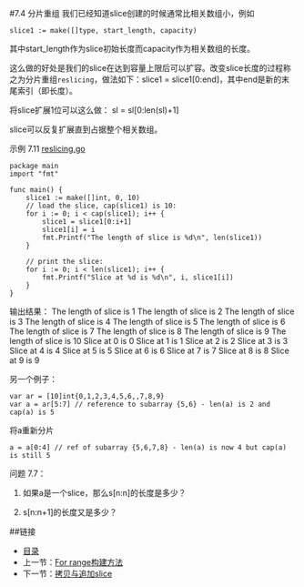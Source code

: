 #7.4 分片重组
我们已经知道slice创建的时候通常比相关数组小，例如

	slice1 := make([]type, start_length, capacity)

其中start_length作为slice初始长度而capacity作为相关数组的长度。

这么做的好处是我们的slice在达到容量上限后可以扩容。改变slice长度的过程称之为分片重组`reslicing`，做法如下：slice1 = slice1[0:end]，其中end是新的末尾索引（即长度）。

将slice扩展1位可以这么做： sl = sl[0:len(sl)+1]

slice可以反复扩展直到占据整个相关数组。


示例 7.11 [reslicing.go](exmaples/chapter_7/reslicing.go)

    package main
    import "fmt"
    
    func main() {
    	slice1 := make([]int, 0, 10)
    	// load the slice, cap(slice1) is 10:
    	for i := 0; i < cap(slice1); i++ {
    		slice1 = slice1[0:i+1]
    		slice1[i] = i
    		fmt.Printf("The length of slice is %d\n", len(slice1))
    	}
    
    	// print the slice:
    	for i := 0; i < len(slice1); i++ {
    		fmt.Printf("Slice at %d is %d\n", i, slice1[i])
    	}
    }

输出结果：
	The length of slice is 1
	The length of slice is 2
	The length of slice is 3
	The length of slice is 4
	The length of slice is 5
	The length of slice is 6
	The length of slice is 7
	The length of slice is 8
	The length of slice is 9
	The length of slice is 10
	Slice at 0 is 0
	Slice at 1 is 1
	Slice at 2 is 2
	Slice at 3 is 3
	Slice at 4 is 4
	Slice at 5 is 5
	Slice at 6 is 6
	Slice at 7 is 7
	Slice at 8 is 8
	Slice at 9 is 9

另一个例子：

	var ar = [10]int{0,1,2,3,4,5,6,,7,8,9}
	var a = ar[5:7] // reference to subarray {5,6} - len(a) is 2 and cap(a) is 5

将a重新分片

	a = a[0:4] // ref of subarray {5,6,7,8} - len(a) is now 4 but cap(a) is still 5

问题 7.7：

1) 如果a是一个slice，那么s[n:n]的长度是多少？

2) s[n:n+1]的长度又是多少？          

##链接
- [目录](directory.md)
- 上一节：[For range构建方法](07.3.md)
- 下一节：[拷贝与追加slice](07.5.md)